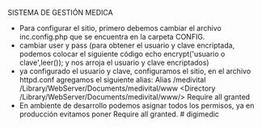 SISTEMA DE GESTIÓN MEDICA
- Para configurar el sitio, primero debemos cambiar el archivo inc.config.php que se encuentra en la carpeta CONFIG.
- cambiar user y pass (para obtener el usuario y clave encriptada, podemos colocar el siguiente código echo encrypt('usuario o clave',leer());
  y nos arroja el usuario y clave encriptados)
- ya configurado el usuario y clave, configuramos el sitio, en el archivo httpd.conf agregamos el siguiente alias:
  Alias /medivital /Library/WebServer/Documents/medivital/www
  <Directory /Library/WebServer/Documents/medivital/www/>
        Require all granted
  </Directory>
- En ambiente de desarrollo podemos asignar todos los permisos, ya en producción evitamos poner Require all granted.
#   d i g i m e d i c  
 